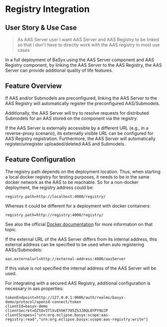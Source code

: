 # Registry Integration
## User Story & Use Case
>As AAS Server user
>I want AAS Server and AAS Registry to be linked
>so that I don't have to directly work with the AAS registry in most use cases

In a full deployment of BaSyx using the AAS Server component and AAS Registry component, by linking the AAS Server to the AAS Registry, the AAS Server can provide additional quality of life features.

## Feature Overview
If AAS and/or Submodels are preconfigured, linking the AAS Server to the AAS Registry will automatically register the preconfigured AAS/Submodels.

Additionally, the AAS Server will try to resolve requests for distributed Submodels for an AAS stored on the component via the registry.

If the AAS Server is externally accessible by a different URL (e.g., in a reverse-proxy scenario), its externally visible URL can be configured for AAS Registry registration. Furthermore, the AAS Server will automatically register/unregister uploaded/deleted AAS and Submodels.

## Feature Configuration
The registry path depends on the deployment location. Thus, when starting a local docker registry for testing purposes, it needs to be in the same docker network as the AAS to be reachable. So for a non-docker deployment, the registry address could be:
```
registry.path=http://localhost:4000/registry/
```
Whereas it could be different for a deployment with docker containers:
```
registry.path=http://registry:4000/registry/
```
See also the official [Docker documentation](https://docs.docker.com/network/) for more information on that topic.


If the external URL of the AAS Server differs from its internal address, this external address can be specified to be used when auto registering AASs/Submodels:
```
aas.externalurl=http://external-address:4000/aasServer
```
If this value is not specified the internal address of the AAS Server will be used.


For integrating with a secured AAS Registry, additional configuration is necessary in aas.properties:
```
tokenEndpoint=http://127.0.0.1:9006/auth/realms/basyx-demo/protocol/openid-connect/token
clientId=basyx-demo
clientSecret=OZtOv3TlXvEhhKf705Z53J8QL8YPY9UJP
clientScopes=["urn:org.eclipse.basyx:scope:aas-registry:read","urn:org.eclipse.basyx:scope:aas-registry:write"]
```